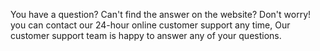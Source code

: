 You have a question? Can't find the answer on the website? Don't worry! you can contact our 24-hour online customer support any time, Our customer support team is happy to answer any of your questions.
